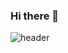 ### Hi there 👋

![header](https://capsule-render.vercel.app/api?type=waving&color=auto&height=300&section=header&text=whale_Hertz&fontAlign=70&fontSize=90)
